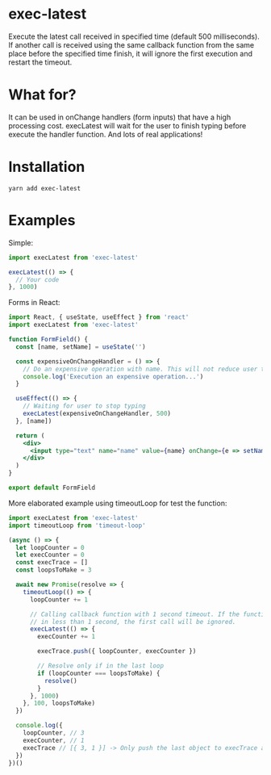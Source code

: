 # exec-latest
Execute the latest call received in specified time (default 500 milliseconds). If another call is received using the same callback function from the same place before the specified time finish, it will ignore the first execution and restart the timeout.


# What for?
It can be used in onChange handlers (form inputs) that have a high processing cost. execLatest will wait for the user to finish typing before execute the handler function. And lots of real applications!


# Installation
```
yarn add exec-latest
```


# Examples

Simple:

```js
import execLatest from 'exec-latest'

execLatest(() => {
  // Your code
}, 1000)
```


Forms in React:

```jsx
import React, { useState, useEffect } from 'react'
import execLatest from 'exec-latest'

function FormField() {
  const [name, setName] = useState('')

  const expensiveOnChangeHandler = () => {
    // Do an expensive operation with name. This will not reduce user typing experience.
    console.log('Execution an expensive operation...')
  }

  useEffect(() => {
    // Waiting for user to stop typing
    execLatest(expensiveOnChangeHandler, 500)
  }, [name])

  return (
    <div>
      <input type="text" name="name" value={name} onChange={e => setName(e.target.value)} />
    </div>
  )
}

export default FormField
```


More elaborated example using timeoutLoop for test the function:

```js
import execLatest from 'exec-latest'
import timeoutLoop from 'timeout-loop'

(async () => {
  let loopCounter = 0
  let execCounter = 0
  const execTrace = []
  const loopsToMake = 3

  await new Promise(resolve => {
    timeoutLoop(() => {
      loopCounter += 1

      // Calling callback function with 1 second timeout. If the function is re-called (from the same place)
      // in less than 1 second, the first call will be ignored.
      execLatest(() => {
        execCounter += 1

        execTrace.push({ loopCounter, execCounter })

        // Resolve only if in the last loop
        if (loopCounter === loopsToMake) {
          resolve()
        }
      }, 1000)
    }, 100, loopsToMake)
  })

  console.log({
    loopCounter, // 3
    execCounter, // 1
    execTrace // [{ 3, 1 }] -> Only push the last object to execTrace array (means loop number 3 and is the 1st execution)
  })
})()
```

